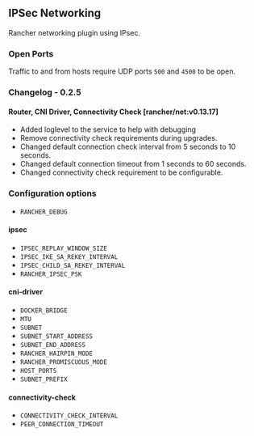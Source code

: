 ## IPSec Networking

Rancher networking plugin using IPsec.

### Open Ports

Traffic to and from hosts require UDP ports `500` and `4500` to be open.

### Changelog - 0.2.5

#### Router, CNI Driver, Connectivity Check [rancher/net:v0.13.17]
* Added loglevel to the service to help with debugging
* Remove connectivity check requirements during upgrades.
* Changed default connection check interval from 5 seconds to 10 seconds.
* Changed default connection timeout from 1 seconds to 60 seconds.
*  Changed connectivity check requirement to be configurable.

### Configuration options
* `RANCHER_DEBUG`

#### ipsec

* `IPSEC_REPLAY_WINDOW_SIZE`
* `IPSEC_IKE_SA_REKEY_INTERVAL`
* `IPSEC_CHILD_SA_REKEY_INTERVAL`
* `RANCHER_IPSEC_PSK`

#### cni-driver

* `DOCKER_BRIDGE`
* `MTU`
* `SUBNET`
* `SUBNET_START_ADDRESS`
* `SUBNET_END_ADDRESS`
* `RANCHER_HAIRPIN_MODE`
* `RANCHER_PROMISCUOUS_MODE`
* `HOST_PORTS`
* `SUBNET_PREFIX`

#### connectivity-check

* `CONNECTIVITY_CHECK_INTERVAL`
* `PEER_CONNECTION_TIMEOUT`
